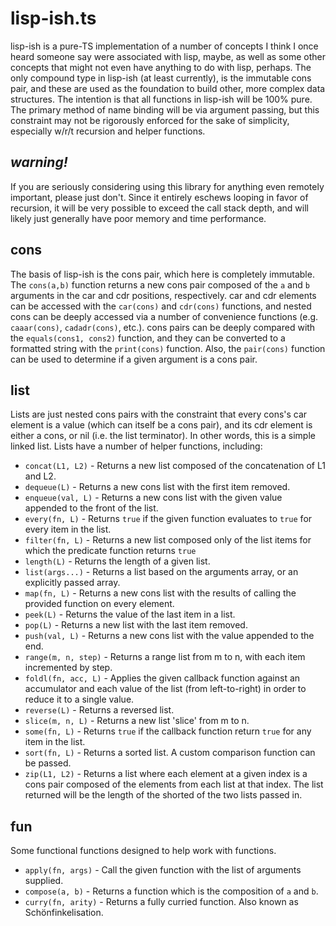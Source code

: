 # lisp-ish.ts

lisp-ish is a pure-TS implementation of a number of concepts I think I once heard someone say were associated with lisp, maybe, as well as some other concepts that might not even have anything to do with lisp, perhaps. The only compound type in lisp-ish (at least currently), is the immutable cons pair, and these are used as the foundation to build other, more complex data structures. The intention is that all functions in lisp-ish will be 100% pure. The primary method of name binding will be via argument passing, but this constraint may not be rigorously enforced for the sake of simplicity, especially w/r/t recursion and helper functions.

## *warning!*

If you are seriously considering using this library for anything even remotely important, please just don't. Since it entirely eschews looping in favor of recursion, it will be very possible to exceed the call stack depth, and will likely just generally have poor memory and time performance.

## cons
The basis of lisp-ish is the cons pair, which here is completely immutable. The `cons(a,b)` function returns a new cons pair composed of the `a` and `b` arguments in the car and cdr positions, respectively. car and cdr elements can be accessed with the `car(cons)` and `cdr(cons)` functions, and nested cons can be deeply accessed via a number of convenience functions (e.g. `caaar(cons)`, `cadadr(cons)`, etc.). cons pairs can be deeply compared with the `equals(cons1, cons2)` function, and they can be converted to a formatted string with the `print(cons)` function. Also, the `pair(cons)` function can be used to determine if a given argument is a cons pair.

## list
Lists are just nested cons pairs with the constraint that every cons's car element is a value (which can itself be a cons pair), and its cdr element is either a cons, or nil (i.e. the list terminator). In other words, this is a simple linked list. Lists have a number of helper functions, including:
* `concat(L1, L2)` - Returns a new list composed of the concatenation of L1 and L2.
* `dequeue(L)` - Returns a new cons list with the first item removed.
* `enqueue(val, L)` - Returns a new cons list with the given value appended to the front of the list.
* `every(fn, L)` - Returns `true` if the given function evaluates to `true` for every item in the list.
* `filter(fn, L)` - Returns a new list composed only of the list items for which the predicate function returns `true`
* `length(L)` - Returns the length of a given list.
* `list(args...)` - Returns a list based on the arguments array, or an explicitly passed array.
* `map(fn, L)` - Returns a new cons list with the results of calling the provided function on every element.
* `peek(L)` - Returns the value of the last item in a list.
* `pop(L)` - Returns a new list with the last item removed.
* `push(val, L)` - Returns a new cons list with the value appended to the end.
* `range(m, n, step)` - Returns a range list from m to n, with each item incremented by step.
* `foldl(fn, acc, L)` - Applies the given callback function against an accumulator and each value of the list (from left-to-right) in order to reduce it to a single value.
* `reverse(L)` - Returns a reversed list.
* `slice(m, n, L)` - Returns a new list 'slice' from m to n.
* `some(fn, L)` - Returns `true` if the callback function return `true` for any item in the list.
* `sort(fn, L)` - Returns a sorted list. A custom comparison function can be passed.
* `zip(L1, L2)` - Returns a list where each element at a given index is a cons pair composed of the elements from each list at that index. The list returned will be the length of the shorted of the two lists passed in.

## fun
Some functional functions designed to help work with functions.
* `apply(fn, args)` - Call the given function with the list of arguments supplied.
* `compose(a, b)` - Returns a function which is the composition of `a` and `b`.
* `curry(fn, arity)` - Returns a fully curried function. Also known as Schönfinkelisation.
